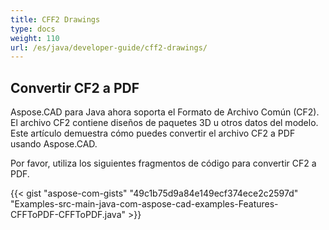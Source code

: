 ```yaml
---
title: CFF2 Drawings
type: docs
weight: 110
url: /es/java/developer-guide/cff2-drawings/
---
```


## **Convertir CF2 a PDF**

Aspose.CAD para Java ahora soporta el Formato de Archivo Común (CF2). El archivo CF2 contiene diseños de paquetes 3D u otros datos del modelo. Este artículo demuestra cómo puedes convertir el archivo CF2 a PDF usando Aspose.CAD.

Por favor, utiliza los siguientes fragmentos de código para convertir CF2 a PDF.

{{< gist "aspose-com-gists" "49c1b75d9a84e149ecf374ece2c2597d" "Examples-src-main-java-com-aspose-cad-examples-Features-CFFToPDF-CFFToPDF.java" >}}
